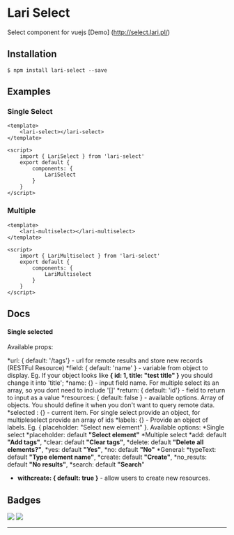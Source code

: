 # Lari Select

Select component for vuejs [Demo] (http://select.lari.pl/)




## Installation

```
$ npm install lari-select --save
```

## Examples

### Single Select

```vue
<template>
    <lari-select></lari-select>
</template>

<script>
    import { LariSelect } from 'lari-select'
    export default {
        components: {
            LariSelect
        }
    }
</script>
```

### Multiple

```vue
<template>
    <lari-multiselect></lari-multiselect>
</template>

<script>
    import { LariMultiselect } from 'lari-select'
    export default {
        components: {
            LariMultiselect
        }
    }
</script>
```

## Docs

#### Single selected

Available props:

*url: { default: '/tags'} - url for remote results and store new records (RESTFul Resource)
*field: { default: 'name' } - variable from object to display. Eg. If your object looks like **{ id: 1,  title: "test title" }** you should change it into 'title';
*name: {} - input field name. For multiple select its an array, so you dont need to include '[]'
*return: { default: 'id'} - field to return to input as a value
*resources: { default: false } - available options. Array of objects. You should define it when you don't want to query remote data.
*selected : {} - current item. For single select provide an object, for multipleselect provide an array of ids
*labels: {} - Provide an object of labels. Eg. { placeholder: "Select new element" }. Available options:
    *Single select
        *placeholder: default **"Select element"**
    *Multiple select
        *add: default **"Add tags"**,
        *clear: default **"Clear tags"**,
        *delete: default **"Delete all elements?"**,
        *yes: default **"Yes"**,
        *no: default **"No"**
    *General:
        *typeText: default **"Type element name"**,
        *create: default **"Create"**,
        *no_resuts: default **"No results"**,
        *search: default **"Search**"        

* **withcreate: { default: true }** - allow users to create new resources.


## Badges

![](https://img.shields.io/badge/license-MIT-blue.svg)
![](https://img.shields.io/badge/status-stable-green.svg)

---
